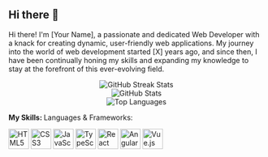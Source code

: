 ## Hi there 👋

Hi there! I'm [Your Name], a passionate and dedicated Web Developer with a knack for creating dynamic, user-friendly web applications. My journey into the world of web development started [X] years ago, and since then, I have been continually honing my skills and expanding my knowledge to stay at the forefront of this ever-evolving field.

<div align="center">
  <img src="https://github-readme-streak-stats.herokuapp.com/?user=masum-abrar&theme=dark" alt="GitHub Streak Stats">
</div>

<div align="center">
  <img src="https://github-readme-stats.vercel.app/api?username=masum-abrar&show_icons=true&theme=dark" alt="GitHub Stats">
</div>

<div align="center">
  <img src="https://github-readme-stats.vercel.app/api/top-langs/?username=masum-abrar&layout=compact&theme=radical" alt="Top Languages">
</div>

<b> My Skills: </b>
Languages & Frameworks:

<p align="left">
  <img src="https://cdn.jsdelivr.net/gh/devicons/devicon/icons/html5/html5-original.svg" alt="HTML5" width="40" height="40"/>
  <img src="https://cdn.jsdelivr.net/gh/devicons/devicon/icons/css3/css3-original.svg" alt="CSS3" width="40" height="40"/>
  <img src="https://cdn.jsdelivr.net/gh/devicons/devicon/icons/javascript/javascript-original.svg" alt="JavaScript" width="40" height="40"/>
  <img src="https://cdn.jsdelivr.net/gh/devicons/devicon/icons/typescript/typescript-original.svg" alt="TypeScript" width="40" height="40"/>
  <img src="https://cdn.jsdelivr.net/gh/devicons/devicon/icons/react/react-original.svg" alt="React" width="40" height="40"/>
  <img src="https://cdn.jsdelivr.net/gh/devicons/devicon/icons/angularjs/angularjs-original.svg" alt="Angular" width="40" height="40"/>
  <img src="https://cdn.jsdelivr.net/gh/devicons/devicon/icons/vuejs/vuejs-original.svg" alt="Vue.js" width="40" height="40"/>
</p>

